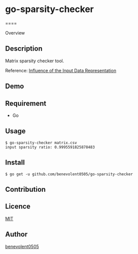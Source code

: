# go-sparsity-checker
====

Overview

## Description

Matrix sparsity checker tool.

Reference: [Influence of the Input Data Representation](http://scikit-learn.org/stable/modules/computational_performance.html#influence-of-the-input-data-representation)

## Demo

## Requirement

* Go

## Usage

``` shell
$ go-sparsity-checker matrix.csv
input sparsity ratio: 0.9995591825878483
```

## Install

``` shell
$ go get -u github.com/benevolent0505/go-sparsity-checker
```

## Contribution

## Licence

[MIT](./LICENSE)

## Author

[benevolent0505](https://github.com/benevolent0505)
